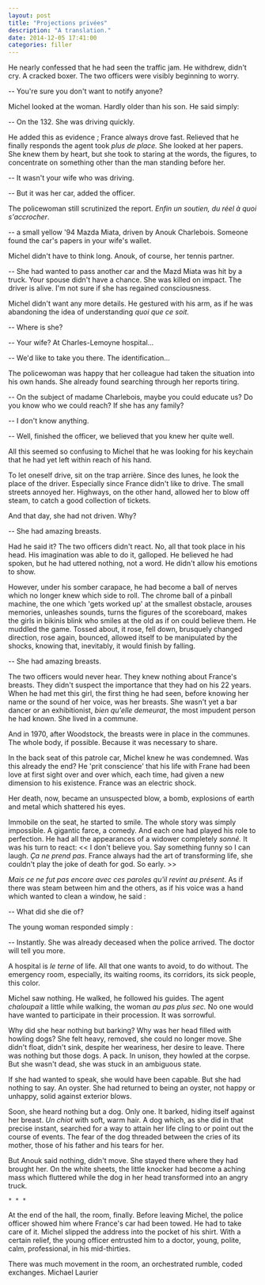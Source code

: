 ```yaml
---
layout: post
title: "Projections privées"
description: "A translation."
date: 2014-12-05 17:41:00
categories: filler
---
```


He nearly confessed that he had seen the traffic jam. He withdrew, didn't cry.  A cracked boxer. The two officers were visibly beginning to worry. 

 -- You're sure you don't want to notify anyone?

Michel looked at the woman. Hardly older than his son. He said simply:

-- On the 132. She was driving quickly. 

He added this as evidence ; France always drove fast. Relieved that he finally responds the agent took _plus de place._ She looked at her papers. She knew them by heart, but she took to staring at the words, the figures, to concentrate on something other than the man standing before her. 

-- It wasn't your wife who was driving.

-- But it was her car, added the officer.

The policewoman still scrutinized the report. _Enfin un soutien, du réel à quoi s'accrocher_.

-- a small yellow '94 Mazda Miata, driven by Anouk Charlebois. Someone found the car's papers in your wife's wallet.

Michel didn't have to think long. Anouk, of course, her tennis partner.

-- She had wanted to pass another car and the Mazd Miata was hit by a truck. Your spouse didn't have a chance. She was killed on impact. The driver is alive. I'm not sure if she has regained consciousness.

Michel didn't want any more details. He gestured with his arm, as if he was abandoning the idea of understanding _quoi que ce soit._

-- Where is she?

-- Your wife? At Charles-Lemoyne hospital...

-- We'd like to take you there. The identification...

The policewoman was happy that her colleague had taken the situation into his own hands. She already found searching through her reports tiring.

-- On the subject of madame Charlebois, maybe you could educate us? Do you know who we could reach? If she has any family?

-- I don't know anything.

-- Well, finished the officer, we believed that you knew her quite well.

All this seemed so confusing to Michel that he was looking for his keychain that  he had yet left within reach of his hand.

To let oneself drive, sit on the trap arrière. Since des lunes, he look the place of the driver. Especially since France didn't like to drive. The small streets annoyed her. Highways, on the other hand, allowed her to blow off steam, to catch a good collection of tickets.

And that day, she had not driven. Why?

-- She had amazing breasts.

Had he said it? The two officers didn't react. No, all that took place in his head. His imagination was able to do it, galloped. He believed he had spoken, but he had uttered nothing, not a word. He didn't allow his emotions to show.

However, under his somber carapace, he had become a ball of nerves which no longer knew which side to roll. The chrome ball of a pinball machine, the one which 'gets worked up' at the smallest obstacle, arouses memories, unleashes sounds, turns the figures of the scoreboard, makes the girls in bikinis blink who smiles at the old as if on could believe them. He muddled the game. Tossed about, it rose, fell down, brusquely changed direction, rose again, bounced, allowed itself to be manipulated by the shocks, knowing that, inevitably, it would finish by falling.

-- She had amazing breasts.

The two officers would never hear. They knew nothing about France's breasts. They didn't suspect the importance that they had on his 22 years.
 When he had met this girl, the first thing he had seen, before knowing her name or the sound of her voice, was her breasts. She wasn't yet a bar dancer or an exhibitionist, _bien qu'elle demeurat_, the most impudent person he had known. She lived in a commune. 

And in 1970, after Woodstock, the breasts were in place in the communes. The whole body, if possible. Because it was necessary to share.

In the back seat of this patrole car, Michel knew he was condemned. Was this already the end? He 'prit conscience' that his life with Frane had been love at first sight over and over which, each time, had given a new dimension to his existence. France was an electric shock.

Her death, now, became an unsuspected blow, a bomb, explosions of earth and metal which shattered his eyes.

Immobile on the seat, he started to smile. The whole story was simply impossible. A gigantic farce, a comedy. And each one had played his role to perfection. He had all the appearances of a widower completely _sonné._ It was his turn to react: << I don't believe you. Say something funny so I can laugh. _Ça ne prend pas_. France always had the art of transforming life, she couldn't play the joke of death for god. So early. >>

_Mais ce ne fut pas encore avec ces paroles qu'il revint au présent_. As if there was steam between him and the others, as if his voice was a hand which wanted to clean a window, he said :

-- What did she die of?

The young woman responded simply :

-- Instantly. She was already deceased when the police arrived. The doctor will tell you more.

A hospital is _le terne_ of life. All that one wants to avoid, to do without. The emergency room, especially, its waiting rooms, its corridors, its sick people, this color. 

Michel saw nothing. He walked, he followed his guides. The agent _chaloupait_ a little while walking, the woman _au pas plus sec._ No one would have wanted to participate in their procession. It was sorrowful.

Why did she hear nothing but barking? Why was her head filled with howling dogs? She felt heavy, removed, she could no longer move. She didn't float, didn't sink, despite her weariness, her desire to leave. There was nothing but those dogs. A pack. In unison, they howled at the corpse. But she wasn't dead, she was stuck in an ambiguous state.

If she had wanted to speak, she would have been capable. But she had nothing to say. An oyster. She had returned to being an oyster, not happy or unhappy, solid against exterior blows.

Soon, she heard nothing but a dog. Only one. It barked, hiding itself against her breast. _Un chiot_ with soft, warm hair. A dog which, as she did in that precise instant, searched for a way to attain her life cling to or point out the course of events. The fear of the dog threaded between the cries of its mother, those of his father and his tears for her.

But Anouk said nothing, didn't move. She stayed there where they had brought her. On the white sheets, the little knocker had become a aching mass  which fluttered while the dog in her head transformed into an angry truck.

`* * *`

At the end of the hall, the room, finally. Before leaving Michel, the police officer showed him where France's car had been towed. He had to take care of it. Michel slipped the address into the pocket of his shirt. With a certain relief, the young officer entrusted him to a doctor, young, polite, calm, professional, in his mid-thirties.

There was much movement in the room, an orchestrated rumble, coded exchanges. Michael Laurier 

